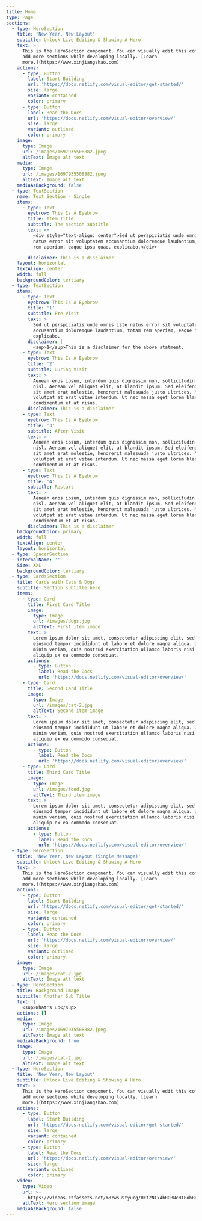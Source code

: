 ```yaml
---
title: Home
type: Page
sections:
  - type: HeroSection
    title: 'New Year, New Layout'
    subtitle: Unlock Live Editing & Showing A Hero
    text: >
      This is the HeroSection component. You can visually edit this component &
      add more sections while developing locally. [Learn
      more.](https://www.xinjiangshao.com)
    actions:
      - type: Button
        label: Start Building
        url: 'https://docs.netlify.com/visual-editor/get-started/'
        size: large
        variant: contained
        color: primary
      - type: Button
        label: Read the Docs
        url: 'https://docs.netlify.com/visual-editor/overview/'
        size: large
        variant: outlined
        color: primary
    image:
      type: Image
      url: /images/1697935508882.jpeg
      altText: Image alt text
    media:
      type: Image
      url: /images/1697935508882.jpeg
      altText: Image alt text
    mediaAsBackground: false
  - type: TextSection
    name: Text Section - Single
    items:
      - type: Text
        eyebrow: This Is A Eyebrow
        title: Item Title
        subtitle: The section subtitle
        text: >+
          <div style="text-align: center">Sed ut perspiciatis unde omnis iste
          natus error sit voluptatem accusantium doloremque laudantium, totam
          rem aperiam, eaque ipsa quae. explicabo.</div>

        disclaimer: This is a disclaimer
    layout: horizontal
    textAlign: center
    width: full
    backgroundColor: tertiary
  - type: TextSection
    items:
      - type: Text
        eyebrow: This Is A Eyebrow
        title: '1'
        subtitle: Pre Visit
        text: >
          Sed ut perspiciatis unde omnis iste natus error sit voluptatem
          accusantium doloremque laudantium, totam rem aperiam, eaque ipsa quae.
          explicabo.
        disclaimer: |
          <sup>1</sup>This is a disclaimer for the above statment.
      - type: Text
        eyebrow: This Is A Eyebrow
        title: '2'
        subtitle: During Visit
        text: >
          Aenean eros ipsum, interdum quis dignissim non, sollicitudin vitae
          nisl. Aenean vel aliquet elit, at blandit ipsum. Sed eleifend felis
          sit amet erat molestie, hendrerit malesuada justo ultrices. Nunc
          volutpat at erat vitae interdum. Ut nec massa eget lorem blandit
          condimentum et at risus.
        disclaimer: This is a disclaimer
      - type: Text
        eyebrow: This Is A Eyebrow
        title: '3'
        subtitle: After Visit
        text: >
          Aenean eros ipsum, interdum quis dignissim non, sollicitudin vitae
          nisl. Aenean vel aliquet elit, at blandit ipsum. Sed eleifend felis
          sit amet erat molestie, hendrerit malesuada justo ultrices. Nunc
          volutpat at erat vitae interdum. Ut nec massa eget lorem blandit
          condimentum et at risus.
      - type: Text
        eyebrow: This Is A Eyebrow
        title: '4'
        subtitle: Restart
        text: >
          Aenean eros ipsum, interdum quis dignissim non, sollicitudin vitae
          nisl. Aenean vel aliquet elit, at blandit ipsum. Sed eleifend felis
          sit amet erat molestie, hendrerit malesuada justo ultrices. Nunc
          volutpat at erat vitae interdum. Ut nec massa eget lorem blandit
          condimentum et at risus.
        disclaimer: This is a disclaimer
    backgroundColor: primary
    width: full
    textAlign: center
    layout: horizontal
  - type: SpacerSection
    internalName: ''
    Size: XXL
    backgroundColor: tertiary
  - type: CardsSection
    title: Cards with Cats & Dogs
    subtitle: Section subtitle here
    items:
      - type: Card
        title: First Card Title
        image:
          type: Image
          url: /images/dogs.jpg
          altText: First item image
        text: >
          Lorem ipsum dolor sit amet, consectetur adipiscing elit, sed do
          eiusmod tempor incididunt ut labore et dolore magna aliqua. Ut enim ad
          minim veniam, quis nostrud exercitation ullamco laboris nisi ut
          aliquip ex ea commodo consequat.
        actions:
          - type: Button
            label: Read the Docs
            url: 'https://docs.netlify.com/visual-editor/overview/'
      - type: Card
        title: Second Card Title
        image:
          type: Image
          url: /images/cat-2.jpg
          altText: Second item image
        text: >
          Lorem ipsum dolor sit amet, consectetur adipiscing elit, sed do
          eiusmod tempor incididunt ut labore et dolore magna aliqua. Ut enim ad
          minim veniam, quis nostrud exercitation ullamco laboris nisi ut
          aliquip ex ea commodo consequat.
        actions:
          - type: Button
            label: Read the Docs
            url: 'https://docs.netlify.com/visual-editor/overview/'
      - type: Card
        title: Third Card Title
        image:
          type: Image
          url: /images/food.jpg
          altText: Third item image
        text: >
          Lorem ipsum dolor sit amet, consectetur adipiscing elit, sed do
          eiusmod tempor incididunt ut labore et dolore magna aliqua. Ut enim ad
          minim veniam, quis nostrud exercitation ullamco laboris nisi ut
          aliquip ex ea commodo consequat.
        actions:
          - type: Button
            label: Read the Docs
            url: 'https://docs.netlify.com/visual-editor/overview/'
  - type: HeroSection
    title: 'New Year, New Layout (Single Message)'
    subtitle: Unlock Live Editing & Showing A Hero
    text: >
      This is the HeroSection component. You can visually edit this component &
      add more sections while developing locally. [Learn
      more.](https://www.xinjiangshao.com)
    actions:
      - type: Button
        label: Start Building
        url: 'https://docs.netlify.com/visual-editor/get-started/'
        size: large
        variant: contained
        color: primary
      - type: Button
        label: Read the Docs
        url: 'https://docs.netlify.com/visual-editor/overview/'
        size: large
        variant: outlined
        color: primary
    image:
      type: Image
      url: /images/cat-2.jpg
      altText: Image alt text
  - type: HeroSection
    title: Background Image
    subtitle: Another Sub Title
    text: |
      <sup>What's up</sup>
    actions: []
    media:
      type: Image
      url: /images/1697935508882.jpeg
      altText: Image alt text
    mediaAsBackground: true
    image:
      type: Image
      url: /images/cat-2.jpg
      altText: Image alt text
  - type: HeroSection
    title: 'New Year, New Layout'
    subtitle: Unlock Live Editing & Showing A Hero
    text: >
      This is the HeroSection component. You can visually edit this component &
      add more sections while developing locally. [Learn
      more.](https://www.xinjiangshao.com)
    actions:
      - type: Button
        label: Start Building
        url: 'https://docs.netlify.com/visual-editor/get-started/'
        size: large
        variant: contained
        color: primary
      - type: Button
        label: Read the Docs
        url: 'https://docs.netlify.com/visual-editor/overview/'
        size: large
        variant: outlined
        color: primary
    video:
      type: Video
      url: >-
        https://videos.ctfassets.net/m8zwsu9tyucg/Hct2NIxAbROBNcHIPohBn/00a0fa5bcd2ed37ca1cec947111d3e7a/AD_dHERO_Quote_V3_Desktop-1440x840-211d0b7.webm
      altText: Hero section image
    mediaAsBackground: false
---
```


